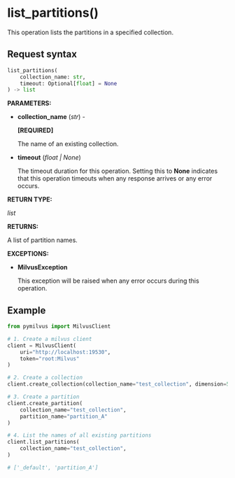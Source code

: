 
# list_partitions()

This operation lists the partitions in a specified collection.

## Request syntax

```python
list_partitions(
    collection_name: str,
    timeout: Optional[float] = None
) -> list
```

__PARAMETERS:__

- __collection_name__ (_str_) -

    __[REQUIRED]__

    The name of an existing collection.

- __timeout__ (_float _|_ None_)  

    The timeout duration for this operation. Setting this to __None__ indicates that this operation timeouts when any response arrives or any error occurs.

__RETURN TYPE:__

_list_

__RETURNS:__

A list of partition names.

__EXCEPTIONS:__

- __MilvusException__

    This exception will be raised when any error occurs during this operation.

## Example

```python
from pymilvus import MilvusClient

# 1. Create a milvus client
client = MilvusClient(
    uri="http://localhost:19530",
    token="root:Milvus"
)

# 2. Create a collection
client.create_collection(collection_name="test_collection", dimension=5)

# 3. Create a partition
client.create_partition(
    collection_name="test_collection", 
    partition_name="partition_A"
)

# 4. List the names of all existing partitions
client.list_partitions(
    collection_name="test_collection", 
)

# ['_default', 'partition_A']
```

